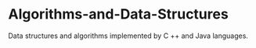 # Algorithms-and-Data-Structures
Data structures and algorithms implemented by C ++ and Java languages.
